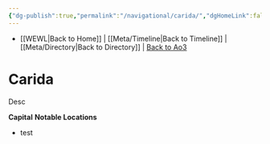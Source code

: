 ```yaml
---
{"dg-publish":true,"permalink":"/navigational/carida/","dgHomeLink":false}
---
```


- [[WEWL\|Back to Home]] | [[Meta/Timeline\|Back to Timeline]] | [[Meta/Directory\|Back to Directory]] | [Back to Ao3](https://archiveofourown.org/works/19334440/chapters/45992584)

# Carida
Desc

**Capital**
**Notable Locations**
- test